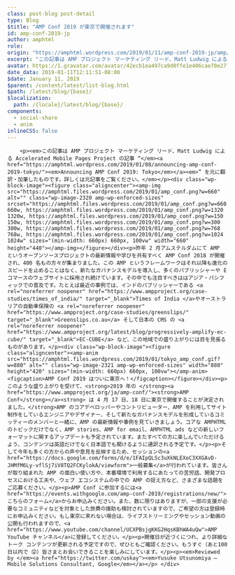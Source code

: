 ```yaml
---
class: post-blog post-detail
type: Blog
$title: "AMP Conf 2019 が東京で開催されます"
id: amp-conf-2019-jp
author: amphtml
role: 
origin: "https://amphtml.wordpress.com/2019/01/11/amp-conf-2019-jp/amp/"
excerpt: "この記事は AMP プロジェクト マーケティング リード、Matt Ludwig による Accelerated Mobile Pages Project の記事 &#8220;Announcing AMP Conf 2019: Tokyo&#8221; を元に翻訳・加筆したものです。詳しくは元記事をご覧ください。 昨年 2 月アムステルダムにて AMP というオープンソースプロジェクトの最新情報や学びを共有すべく AMP Conf 2018 が開催され、400 名もの方々が集まりました。この AMP というフレームワークはそれ以降も進化のスピードを止めることはなく、新たなガバナンスモデルを導入し、多くのパブリッシャーや E コマースのウェブサイトに採用され続けています。その中でも注目すべきははアジア・パシフィックでの普及です。たとえば最近の事例では、インドのパブリッシャーである&#160;Times of India&#160;やオーストラリアの自動車保険の&#160;Greenslips.co.au&#160;そして日本の CMS の&#160;EC-CUBE&#160;など、この地域での盛り上がりには目を見張るものがあります。 このような盛り上がりを受けて、2019 年の AMP Conf は 4 月 17 日、18 日に東京で開催することが決定されました。AMP のコアデベロッパーやコントリビューター、AMP を利用してサイト制作をしているエンジニアやデザイナー、そして新たなガバナンスモデルを形成しているコミッティーのメンバーと一緒に、AMP の最新情報や事例を見ていきましょう。コアな AMPHTML のトピックだけでなく、AMP stories、AMP for email、AMPHTML ads [&#8230;]"
avatar: https://1.gravatar.com/avatar/42ecb1ea497ca9d0ffe1e406cae70e27?s=96&d=identicon&r=G
date_data: 2019-01-11T12:11:51-08:00
$date: January 11, 2019
$parent: /content/latest/list-blog.html
$path: /latest/blog/{base}/
$localization:
  path: /{locale}/latest/blog/{base}/
components:
  - social-share
  - anim
inlineCSS: false
---
```


<div class="amp-wp-article-content">

		<p><em>この記事は AMP プロジェクト マーケティング リード、Matt Ludwig による Accelerated Mobile Pages Project の記事 “</em><a href="https://amphtml.wordpress.com/2019/01/08/announcing-amp-conf-2019-tokyo/"><em>Announcing AMP Conf 2019: Tokyo</em></a><em>” を元に翻訳・加筆したものです。詳しくは元記事をご覧ください。</em></p><div class="wp-block-image"><figure class="aligncenter"><amp-img src="https://amphtml.files.wordpress.com/2019/01/amp_conf.png?w=660" alt="" class="wp-image-2320 amp-wp-enforced-sizes" srcset="https://amphtml.files.wordpress.com/2019/01/amp_conf.png?w=660 660w, https://amphtml.files.wordpress.com/2019/01/amp_conf.png?w=1320 1320w, https://amphtml.files.wordpress.com/2019/01/amp_conf.png?w=150 150w, https://amphtml.files.wordpress.com/2019/01/amp_conf.png?w=300 300w, https://amphtml.files.wordpress.com/2019/01/amp_conf.png?w=768 768w, https://amphtml.files.wordpress.com/2019/01/amp_conf.png?w=1024 1024w" sizes="(min-width: 660px) 660px, 100vw" width="660" height="440"></amp-img></figure></div><p>昨年 2 月アムステルダムにて AMP というオープンソースプロジェクトの最新情報や学びを共有すべく AMP Conf 2018 が開催され、400 名もの方々が集まりました。この AMP というフレームワークはそれ以降も進化のスピードを止めることはなく、新たなガバナンスモデルを導入し、多くのパブリッシャーや E コマースのウェブサイトに採用され続けています。その中でも注目すべきははアジア・パシフィックでの普及です。たとえば最近の事例では、インドのパブリッシャーである <a rel="noreferrer noopener" href="https://www.ampproject.org/case-studies/times_of_india/" target="_blank">Times of India </a>やオーストラリアの自動車保険の <a rel="noreferrer noopener" href="https://www.ampproject.org/case-studies/greenslips/" target="_blank">Greenslips.co.au</a> そして日本の CMS の <a rel="noreferrer noopener" href="https://www.ampproject.org/latest/blog/progressively-amplify-ec-cube/" target="_blank">EC-CUBE</a> など、この地域での盛り上がりには目を見張るものがあります。</p><div class="wp-block-image"><figure class="aligncenter"><amp-anim src="https://amphtml.files.wordpress.com/2019/01/tokyo_amp_conf.gif?w=880" alt="" class="wp-image-2321 amp-wp-enforced-sizes" width="880" height="420" sizes="(min-width: 660px) 660px, 100vw"></amp-anim><figcaption>AMP Conf 2019 はついに東京へ！</figcaption></figure></div><p>このような盛り上がりを受けて、<strong>2019 年の </strong><a href="https://www.ampproject.org/ja/amp-conf/"><strong>AMP Conf</strong></a><strong> は 4 月 17 日、18 日に東京で開催することが決定されました。</strong>AMP のコアデベロッパーやコントリビューター、AMP を利用してサイト制作をしているエンジニアやデザイナー、そして新たなガバナンスモデルを形成しているコミッティーのメンバーと一緒に、AMP の最新情報や事例を見ていきましょう。コアな AMPHTML のトピックだけでなく、AMP stories、AMP for email、AMPHTML ads などの新しいフォーマットに関するアップデートも予定されています。またすべての方に楽しんでいただけるよう、コンテンツは英語だけでなく日本語でも聞けるように通訳される予定です。</p><p>そして今年も多くの方からの声や意見を反映するため、セッションの<a href="https://docs.google.com/forms/d/e/1FAIpQLSc3uXkNLEXoC3XXGAvD-JHMfM6Ly-vflSj7iV8TQ2FCKylokA/viewform">一般募集</a>が行われています。皆さんが取り組まれた AMP の面白い使い方や、本番環境で利用するにあたっての苦労話、開発プロセスにおける工夫や、ウェブ エコシステムの中での AMP の捉え方など、さまざまな話題をご応募ください。</p><p>AMP Conf に参加するには<a href="https://events.withgoogle.com/amp-conf-2019/registrations/new/">こちらのフォーム</a>からお申込みください。また、数に限りはありますが、一部の支援が必要なコミュニティなどを対象とした旅費の援助も検討されていますので、ご希望の方は登録時にお申込みください。もし東京に来れない場合は、ライブストリーミングやセッション動画の公開も行われますので、<a href="https://www.youtube.com/channel/UCXPBsjgKKG2HqsKBhWA4uQw">AMP YouTube チャンネル</a>に登録してください。</p><p>開催日が近づくにつれ、より詳細なトーク コンテンツが更新される予定ですので、ぜひともご確認ください。もうすぐ（あと100日以内で 😲）皆さまとお会いできることを楽しみにしています。</p><p><em>Reviewed by </em><a href="https://twitter.com/uskay"><em>Yusuke Utsunomiya – Mobile Solutions Consultant, Google</em></a></p>	</div>

	

</div>

